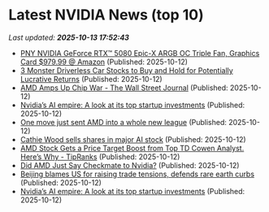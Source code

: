 # Latest NVIDIA News (top 10)
_Last updated: **2025-10-13 17:52:43**_

- [PNY NVIDIA GeForce RTX™ 5080 Epic-X ARGB OC Triple Fan, Graphics Card $979.99 @ Amazon](https://slickdeals.net/f/18693784-pny-nvidia-geforce-rtx-5080-epic-x-argb-oc-triple-fan-graphics-card-979-99-amazon) (Published: 2025-10-12)
- [3 Monster Driverless Car Stocks to Buy and Hold for Potentially Lucrative Returns](https://biztoc.com/x/66d2caf0f10d4435) (Published: 2025-10-12)
- [AMD Amps Up Chip War - The Wall Street Journal](https://slashdot.org/firehose.pl?op=view&amp;id=179763478) (Published: 2025-10-12)
- [Nvidia’s AI empire: A look at its top startup investments](https://biztoc.com/x/cdee026c19e57e8c) (Published: 2025-10-12)
- [One move just sent AMD into a whole new league](https://www.thestreet.com/technology/one-move-just-sent-amd-into-a-whole-new-league) (Published: 2025-10-12)
- [Cathie Wood sells shares in major AI stock](https://www.thestreet.com/markets/cathie-wood-sells-shares-in-major-ai-stock) (Published: 2025-10-12)
- [AMD Stock Gets a Price Target Boost from Top TD Cowen Analyst. Here’s Why - TipRanks](https://slashdot.org/firehose.pl?op=view&amp;id=179763272) (Published: 2025-10-12)
- [Did AMD Just Say Checkmate to Nvidia?](https://biztoc.com/x/261736edaeac5d05) (Published: 2025-10-12)
- [Beijing blames US for raising trade tensions, defends rare earth curbs](https://www.yahoo.com/news/articles/beijing-blames-us-raising-trade-154355878.html) (Published: 2025-10-12)
- [Nvidia’s AI empire: A look at its top startup investments](https://biztoc.com/x/c7371853a41ec747) (Published: 2025-10-12)
